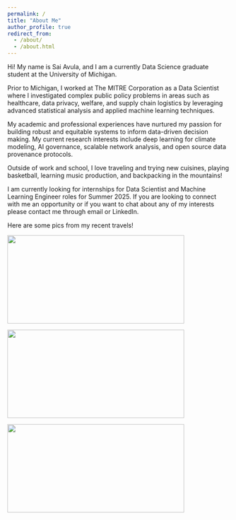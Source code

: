 ```yaml
---
permalink: /
title: "About Me"
author_profile: true
redirect_from: 
  - /about/
  - /about.html
---
```


<p> Hi! My name is Sai Avula, and I am a currently Data Science graduate student at the University of Michigan. <p>

<p> Prior to Michigan, I worked at The MITRE Corporation as a Data Scientist where I investigated complex public policy problems in areas
such as healthcare, data privacy, welfare, and supply chain logistics by leveraging advanced statistical analysis and applied machine learning techniques. <p>

<p> My academic and professional experiences have nurtured my passion for building robust and equitable systems
to inform data-driven decision making. My current research interests include deep learning 
for climate modeling, AI governance, scalable network analysis, and open source data provenance protocols. <p>

<p> Outside of work and school, I love traveling and trying new cuisines, playing basketball, learning music production, and backpacking in the mountains! <p>

<p> I am currently looking for internships for Data Scientist and Machine Learning Engineer roles for Summer 2025. If you are looking to connect with me an opportunity or if you want to chat about any of my interests please contact me through email or LinkedIn. <p>

<p> Here are some pics from my recent travels! <p>


<img src="images/zion.png" width="400" height="200">

<p><p>

<img src="images/llams.png" width="400" height="200">

<p><p>

<img src="images/salk.png" width="400" height="200">

<p><p>













